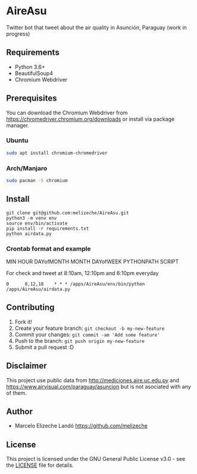 # AireAsu
Twitter bot that tweet about the air quality in Asunción, Paraguay (work in progress)

## Requirements

* Python 3.6+
* BeautifulSoup4
* Chromium Webdriver

## Prerequisites
You can download the Chromium Webdriver from https://chromedriver.chromium.org/downloads or install via package manager.

### Ubuntu
```bash
sudo apt install chromium-chromedriver
```

### Arch/Manjaro
```bash
sudo pacman -S chromium
```

## Install

```
git clone git@github.com:melizeche/AireAsu.git
python3 -m venv env
source env/bin/activate
pip install -r requirements.txt
python airdata.py
```
### Crontab format and example

MIN 	HOUR 	DAYofMONTH 	MONTH 	DAYofWEEK 	PYTHONPATH SCRIPT

 For check and tweet  at 8:10am, 12:10pm and 6:10pm everyday

```0      8,12,18    * * * /apps/AireAsu/env/bin/python /apps/AireAsu/airdata.py```

## Contributing

1. Fork it!
2. Create your feature branch: `git checkout -b my-new-feature`
3. Commit your changes: `git commit -am 'Add some feature'`
4. Push to the branch: `git push origin my-new-feature`
5. Submit a pull request :D

## Disclaimer

This project use public data from http://mediciones.aire.uc.edu.py and https://www.airvisual.com/paraguay/asuncion but is not asociated with any of them.


## Author

* Marcelo Elizeche Landó https://github.com/melizeche

## License

This project is licensed under the GNU General Public License v3.0 - see the [LICENSE](LICENSE) file for details.
